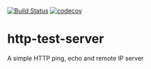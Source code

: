 [![Build Status](https://dev.azure.com/shivakar/http-test-server/_apis/build/status/shivakar.http-test-server?branchName=master)](https://dev.azure.com/shivakar/http-test-server/_build/latest?definitionId=1&branchName=master) [![codecov](https://codecov.io/gh/shivakar/http-test-server/branch/master/graph/badge.svg)](https://codecov.io/gh/shivakar/http-test-server) 



# http-test-server
A simple HTTP ping, echo and remote IP server
